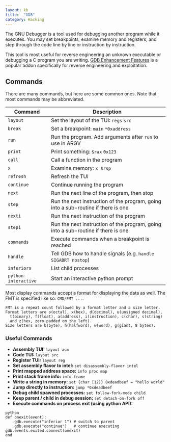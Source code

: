 ```yaml
---
layout: kb
title:  "GDB"
category: Hacking
---
```


The GNU Debugger is a tool used for debugging another program while
it executes. You may set breakpoints, examine memory and registers,
and step through the code line by line or instruction by instruction.

This tool is most useful for reverse engineering an unknown
executable or debugging a C program you are writing.  [GDB Enhancement
Features](https://github.com/hugsy/gef) is a popular addon specifically
for reverse engineering and exploitation.

## Commands
There are many commands, but here are some common ones. Note that most
commands may be abbreviated.

| Command | Description |
| ------- | ----------- |
| `layout` | Set the layout of the TUI: `regs` `src` |
| `break` | Set a breakpoint: `main` `*0xaddress` |
| `run` | Run the program. Add arguments after `run` to use in ARGV |
| `print` | Print something: `$rax` `0x123` |
| `call` | Call a function in the program |
| `x` | Examine memory: `x $rsp` |
| `refresh` | Refresh the TUI |
| `continue` | Continue running the program |
| `next` | Run the next line of the program, then stop |
| `step` | Run the next instruction of the program, going into a sub-routine if there is one |
| `nexti` | Run the next instruction of the program |
| `stepi` | Run the next instruction of the program, going into a sub-routine if there is one |
| `commands` | Execute commands when a breakpoint is reached |
| `handle` | Tell GDB how to handle signals (e.g. `handle SIGABRT nostop`) |
| `inferiors` | List child processes |
| `python-interactive` | Start an interactive python prompt |

Most display commands accept a format for displaying the data as well.
The FMT is specified like so: `CMD/FMT ...`.

```
FMT is a repeat count followed by a format letter and a size letter.
Format letters are o(octal), x(hex), d(decimal), u(unsigned decimal),
  t(binary), f(float), a(address), i(instruction), c(char), s(string)
  and z(hex, zero padded on the left).
Size letters are b(byte), h(halfword), w(word), g(giant, 8 bytes).
```

### Useful Commands

* **Assembly TUI:** `layout asm`
* **Code TUI:** `layout src`
* **Register TUI:** `layout reg`
* **Set assembly flavor to intel:** `set disassembly-flavor intel`
* **Print mapped address space:** `info proc map`
* **Print stack frame info:** `info frame`
* **Write a string in memory:** `set {char [12]} 0xdeadbeef = "hello world"`
* **Jump directly to instruction:** `jump *0xdeadbeef`
* **Debug child spawned processes:** `set follow-fork-mode child`
* **Keep parent / child in debug session:** `set detach-on-fork off`
* **Execute commands on process exit (using python API):**
```
python
def onexit(event):
    gdb.execute("inferior 1") # switch to parent
    gdb.execute("continue")   # continue executing
gdb.events.exited.connect(onexit)
end
```
